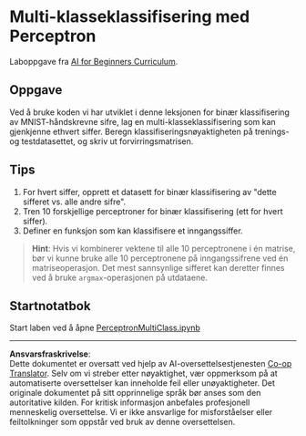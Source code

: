 <!--
CO_OP_TRANSLATOR_METADATA:
{
  "original_hash": "ba5d1eb353d20d3e7181066b3c424b99",
  "translation_date": "2025-08-29T08:32:26+00:00",
  "source_file": "lessons/3-NeuralNetworks/03-Perceptron/lab/README.md",
  "language_code": "no"
}
-->
# Multi-klasseklassifisering med Perceptron

Laboppgave fra [AI for Beginners Curriculum](https://github.com/microsoft/ai-for-beginners).

## Oppgave

Ved å bruke koden vi har utviklet i denne leksjonen for binær klassifisering av MNIST-håndskrevne sifre, lag en multi-klasseklassifisering som kan gjenkjenne ethvert siffer. Beregn klassifiseringsnøyaktigheten på trenings- og testdatasettet, og skriv ut forvirringsmatrisen.

## Tips

1. For hvert siffer, opprett et datasett for binær klassifisering av "dette sifferet vs. alle andre sifre".
1. Tren 10 forskjellige perceptroner for binær klassifisering (ett for hvert siffer).
1. Definer en funksjon som kan klassifisere et inngangssiffer.

> **Hint**: Hvis vi kombinerer vektene til alle 10 perceptronene i én matrise, bør vi kunne bruke alle 10 perceptronene på inngangssifrene ved én matriseoperasjon. Det mest sannsynlige sifferet kan deretter finnes ved å bruke `argmax`-operasjonen på utdataene.

## Startnotatbok

Start laben ved å åpne [PerceptronMultiClass.ipynb](PerceptronMultiClass.ipynb)

---

**Ansvarsfraskrivelse**:  
Dette dokumentet er oversatt ved hjelp av AI-oversettelsestjenesten [Co-op Translator](https://github.com/Azure/co-op-translator). Selv om vi streber etter nøyaktighet, vær oppmerksom på at automatiserte oversettelser kan inneholde feil eller unøyaktigheter. Det originale dokumentet på sitt opprinnelige språk bør anses som den autoritative kilden. For kritisk informasjon anbefales profesjonell menneskelig oversettelse. Vi er ikke ansvarlige for misforståelser eller feiltolkninger som oppstår ved bruk av denne oversettelsen.